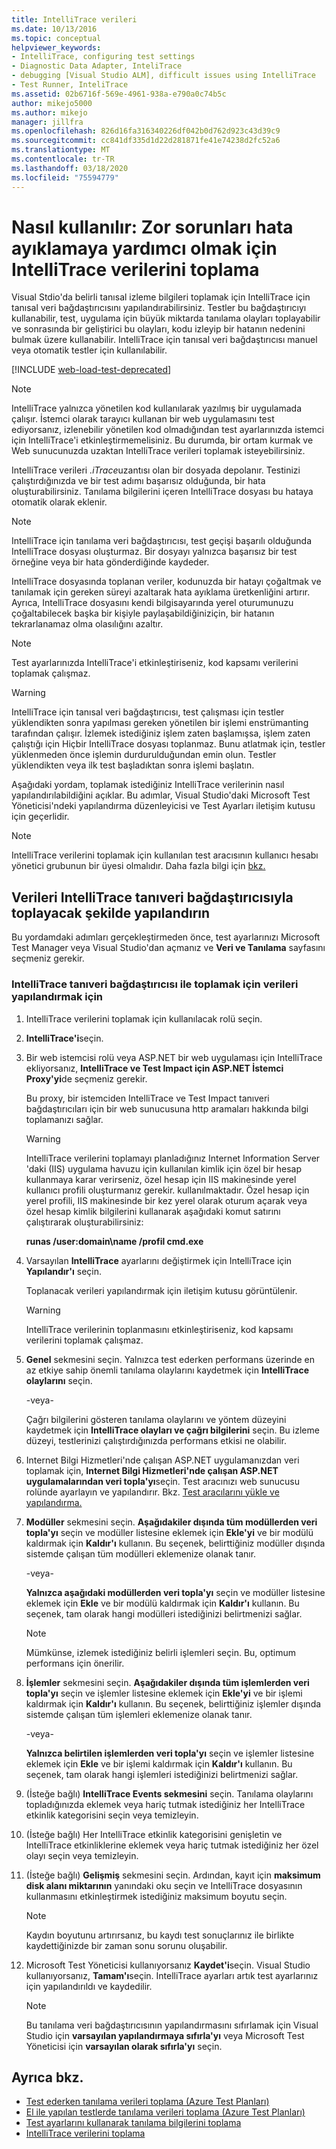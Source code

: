 ```yaml
---
title: IntelliTrace verileri
ms.date: 10/13/2016
ms.topic: conceptual
helpviewer_keywords:
- IntelliTrace, configuring test settings
- Diagnostic Data Adapter, InteliTrace
- debugging [Visual Studio ALM], difficult issues using IntelliTrace
- Test Runner, InteliTrace
ms.assetid: 02b6716f-569e-4961-938a-e790a0c74b5c
author: mikejo5000
ms.author: mikejo
manager: jillfra
ms.openlocfilehash: 826d16fa316340226df042b0d762d923c43d39c9
ms.sourcegitcommit: cc841df335d1d22d281871fe41e74238d2fc52a6
ms.translationtype: MT
ms.contentlocale: tr-TR
ms.lasthandoff: 03/18/2020
ms.locfileid: "75594779"
---
```

# <a name="how-to-collect-intellitrace-data-to-help-debug-difficult-issues"></a>Nasıl kullanılır: Zor sorunları hata ayıklamaya yardımcı olmak için IntelliTrace verilerini toplama

Visual Stdio'da belirli tanısal izleme bilgileri toplamak için IntelliTrace için tanısal veri bağdaştırıcısını yapılandırabilirsiniz. Testler bu bağdaştırıcıyı kullanabilir, test, uygulama için büyük miktarda tanılama olayları toplayabilir ve sonrasında bir geliştirici bu olayları, kodu izleyip bir hatanın nedenini bulmak üzere kullanabilir. IntelliTrace için tanısal veri bağdaştırıcısı manuel veya otomatik testler için kullanılabilir.

[!INCLUDE [web-load-test-deprecated](includes/web-load-test-deprecated.md)]

> [!NOTE]
> IntelliTrace yalnızca yönetilen kod kullanılarak yazılmış bir uygulamada çalışır. İstemci olarak tarayıcı kullanan bir web uygulamasını test ediyorsanız, izlenebilir yönetilen kod olmadığından test ayarlarınızda istemci için IntelliTrace'i etkinleştirmemelisiniz. Bu durumda, bir ortam kurmak ve Web sunucunuzda uzaktan IntelliTrace verileri toplamak isteyebilirsiniz.

IntelliTrace verileri *.iTrace*uzantısı olan bir dosyada depolanır. Testinizi çalıştırdığınızda ve bir test adımı başarısız olduğunda, bir hata oluşturabilirsiniz. Tanılama bilgilerini içeren IntelliTrace dosyası bu hataya otomatik olarak eklenir.

> [!NOTE]
> IntelliTrace için tanılama veri bağdaştırıcısı, test geçişi başarılı olduğunda IntelliTrace dosyası oluşturmaz. Bir dosyayı yalnızca başarısız bir test örneğine veya bir hata gönderdiğinde kaydeder.

IntelliTrace dosyasında toplanan veriler, kodunuzda bir hatayı çoğaltmak ve tanılamak için gereken süreyi azaltarak hata ayıklama üretkenliğini artırır. Ayrıca, IntelliTrace dosyasını kendi bilgisayarında yerel oturumunuzu çoğaltabilecek başka bir kişiyle paylaşabildiğiniziçin, bir hatanın tekrarlanamaz olma olasılığını azaltır.

> [!NOTE]
> Test ayarlarınızda IntelliTrace'i etkinleştiriseniz, kod kapsamı verilerini toplamak çalışmaz.

> [!WARNING]
> IntelliTrace için tanısal veri bağdaştırıcısı, test çalışması için testler yüklendikten sonra yapılması gereken yönetilen bir işlemi enstrümanting tarafından çalışır. İzlemek istediğiniz işlem zaten başlamışsa, işlem zaten çalıştığı için Hiçbir IntelliTrace dosyası toplanmaz. Bunu atlatmak için, testler yüklenmeden önce işlemin durdurulduğundan emin olun. Testler yüklendikten veya ilk test başladıktan sonra işlemi başlatın.

Aşağıdaki yordam, toplamak istediğiniz IntelliTrace verilerinin nasıl yapılandırılabildiğini açıklar. Bu adımlar, Visual Studio'daki Microsoft Test Yöneticisi'ndeki yapılandırma düzenleyicisi ve Test Ayarları iletişim kutusu için geçerlidir.

> [!NOTE]
> IntelliTrace verilerini toplamak için kullanılan test aracısının kullanıcı hesabı yönetici grubunun bir üyesi olmalıdır. Daha fazla bilgi için [bkz.](../test/lab-management/install-configure-test-agents.md)

## <a name="configure-the-data-to-collect-with-the-intellitrace-diagnostic-data-adapter"></a>Verileri IntelliTrace tanıveri bağdaştırıcısıyla toplayacak şekilde yapılandırın

Bu yordamdaki adımları gerçekleştirmeden önce, test ayarlarınızı Microsoft Test Manager veya Visual Studio'dan açmanız ve **Veri ve Tanılama** sayfasını seçmeniz gerekir.

### <a name="to-configure-the-data-to-collect-with-the-intellitrace-diagnostic-data-adapter"></a>IntelliTrace tanıveri bağdaştırıcısı ile toplamak için verileri yapılandırmak için

1. IntelliTrace verilerini toplamak için kullanılacak rolü seçin.

2. **IntelliTrace'i**seçin.

3. Bir web istemcisi rolü veya ASP.NET bir web uygulaması için IntelliTrace ekliyorsanız, **IntelliTrace ve Test Impact için ASP.NET İstemci Proxy'yi**de seçmeniz gerekir.

     Bu proxy, bir istemciden IntelliTrace ve Test Impact tanıveri bağdaştırıcıları için bir web sunucusuna http aramaları hakkında bilgi toplamanızı sağlar.

    > [!WARNING]
    > IntelliTrace verilerini toplamayı planladığınız Internet Information Server 'daki (IIS) uygulama havuzu için kullanılan kimlik için özel bir hesap kullanmaya karar verirseniz, özel hesap için IIS makinesinde yerel kullanıcı profili oluşturmanız gerekir. kullanılmaktadır. Özel hesap için yerel profili, IIS makinesinde bir kez yerel olarak oturum açarak veya özel hesap kimlik bilgilerini kullanarak aşağıdaki komut satırını çalıştırarak oluşturabilirsiniz:
    >
    > **runas /user:domain\name /profil cmd.exe**

4. Varsayılan **IntelliTrace** ayarlarını değiştirmek için IntelliTrace için **Yapılandır'ı** seçin.

     Toplanacak verileri yapılandırmak için iletişim kutusu görüntülenir.

    > [!WARNING]
    > IntelliTrace verilerinin toplanmasını etkinleştiriseniz, kod kapsamı verilerini toplamak çalışmaz.

5. **Genel** sekmesini seçin. Yalnızca test ederken performans üzerinde en az etkiye sahip önemli tanılama olaylarını kaydetmek için **IntelliTrace olaylarını** seçin.

     -veya-

     Çağrı bilgilerini gösteren tanılama olaylarını ve yöntem düzeyini kaydetmek için **IntelliTrace olayları ve çağrı bilgilerini** seçin. Bu izleme düzeyi, testlerinizi çalıştırdığınızda performans etkisi ne olabilir.

6. Internet Bilgi Hizmetleri'nde çalışan ASP.NET uygulamanızdan veri toplamak için, **Internet Bilgi Hizmetleri'nde çalışan ASP.NET uygulamalarından veri topla'yı**seçin. Test aracınızı web sunucusu rolünde ayarlayın ve yapılandırır. Bkz. [Test aracılarını yükle ve yapılandırma.](../test/lab-management/install-configure-test-agents.md)

7. **Modüller** sekmesini seçin. **Aşağıdakiler dışında tüm modüllerden veri topla'yı** seçin ve modüller listesine eklemek için **Ekle'yi** ve bir modülü kaldırmak için **Kaldır'ı** kullanın. Bu seçenek, belirttiğiniz modüller dışında sistemde çalışan tüm modülleri eklemenize olanak tanır.

     -veya-

     **Yalnızca aşağıdaki modüllerden veri topla'yı** seçin ve modüller listesine eklemek için **Ekle** ve bir modülü kaldırmak için **Kaldır'ı** kullanın. Bu seçenek, tam olarak hangi modülleri istediğinizi belirtmenizi sağlar.

    > [!NOTE]
    > Mümkünse, izlemek istediğiniz belirli işlemleri seçin. Bu, optimum performans için önerilir.

8. **İşlemler** sekmesini seçin. **Aşağıdakiler dışında tüm işlemlerden veri topla'yı** seçin ve işlemler listesine eklemek için **Ekle'yi** ve bir işlemi kaldırmak için **Kaldır'ı** kullanın. Bu seçenek, belirttiğiniz işlemler dışında sistemde çalışan tüm işlemleri eklemenize olanak tanır.

     -veya-

     **Yalnızca belirtilen işlemlerden veri topla'yı** seçin ve işlemler listesine eklemek için **Ekle** ve bir işlemi kaldırmak için **Kaldır'ı** kullanın. Bu seçenek, tam olarak hangi işlemleri istediğinizi belirtmenizi sağlar.

9. (İsteğe bağlı) **IntelliTrace Events sekmesini** seçin. Tanılama olaylarını topladığınızda eklemek veya hariç tutmak istediğiniz her IntelliTrace etkinlik kategorisini seçin veya temizleyin.

10. (İsteğe bağlı) Her IntelliTrace etkinlik kategorisini genişletin ve IntelliTrace etkinliklerine eklemek veya hariç tutmak istediğiniz her özel olayı seçin veya temizleyin.

11. (İsteğe bağlı) **Gelişmiş** sekmesini seçin. Ardından, kayıt için **maksimum disk alanı miktarının** yanındaki oku seçin ve IntelliTrace dosyasının kullanmasını etkinleştirmek istediğiniz maksimum boyutu seçin.

    > [!NOTE]
    > Kaydın boyutunu artırırsanız, bu kaydı test sonuçlarınız ile birlikte kaydettiğinizde bir zaman sonu sorunu oluşabilir.

12. Microsoft Test Yöneticisi kullanıyorsanız **Kaydet'i**seçin. Visual Studio kullanıyorsanız, **Tamam'ı**seçin. IntelliTrace ayarları artık test ayarlarınız için yapılandırıldı ve kaydedilir.

    > [!NOTE]
    > Bu tanılama veri bağdaştırıcısının yapılandırmasını sıfırlamak için Visual Studio için **varsayılan yapılandırmaya sıfırla'yı** veya Microsoft Test Yöneticisi için **varsayılan olarak sıfırla'yı** seçin.

## <a name="see-also"></a>Ayrıca bkz.

- [Test ederken tanılama verileri toplama (Azure Test Planları)](/azure/devops/test/collect-diagnostic-data?view=vsts)
- [El ile yapılan testlerde tanılama verileri toplama (Azure Test Planları)](/azure/devops/test/mtm/collect-more-diagnostic-data-in-manual-tests?view=vsts)
- [Test ayarlarını kullanarak tanılama bilgilerini toplama](../test/collect-diagnostic-information-using-test-settings.md)
- [IntelliTrace verilerini toplama](../test/how-to-collect-intellitrace-data-to-help-debug-difficult-issues.md)
